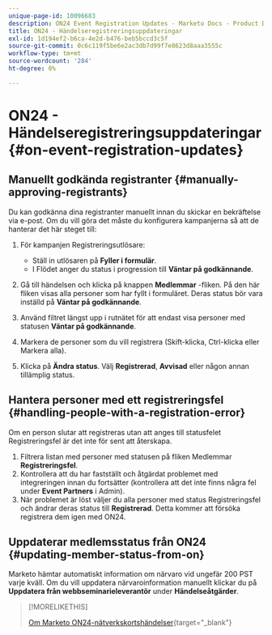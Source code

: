 ```yaml
---
unique-page-id: 10096683
description: ON24 Event Registration Updates - Marketo Docs - Product Documentation
title: ON24 - Händelseregistreringsuppdateringar
exl-id: 1d194ef2-b6ca-4e2d-b476-beb5bccd3c5f
source-git-commit: 0c6c119f5be6e2ac3db7d99f7e8623d8aaa3555c
workflow-type: tm+mt
source-wordcount: '284'
ht-degree: 0%

---
```


# ON24 - Händelseregistreringsuppdateringar {#on-event-registration-updates}

## Manuellt godkända registranter {#manually-approving-registrants}

Du kan godkänna dina registranter manuellt innan du skickar en bekräftelse via e-post. Om du vill göra det måste du konfigurera kampanjerna så att de hanterar det här steget till:

1. För kampanjen Registreringsutlösare:

   * Ställ in utlösaren på **Fyller i formulär**.
   * I Flödet anger du status i progression till **Väntar på godkännande**.

1. Gå till händelsen och klicka på knappen **Medlemmar** -fliken. På den här fliken visas alla personer som har fyllt i formuläret. Deras status bör vara inställd på **Väntar på godkännande**.
1. Använd filtret längst upp i rutnätet för att endast visa personer med statusen **Väntar på godkännande**.
1. Markera de personer som du vill registrera (Skift-klicka, Ctrl-klicka eller Markera alla).
1. Klicka på **Ändra status**. Välj **Registrerad**, **Avvisad** eller någon annan tillämplig status.

## Hantera personer med ett registreringsfel {#handling-people-with-a-registration-error}

Om en person slutar att registreras utan att anges till statusfelet Registreringsfel är det inte för sent att återskapa.

1. Filtrera listan med personer med statusen på fliken Medlemmar **Registreringsfel**.
1. Kontrollera att du har fastställt och åtgärdat problemet med integreringen innan du fortsätter (kontrollera att det inte finns några fel under **Event Partners** i Admin).
1. När problemet är löst väljer du alla personer med status Registreringsfel och ändrar deras status till **Registrerad**. Detta kommer att försöka registrera dem igen med ON24.

## Uppdaterar medlemsstatus från ON24 {#updating-member-status-from-on}

Marketo hämtar automatiskt information om närvaro vid ungefär 200 PST varje kväll. Om du vill uppdatera närvaroinformation manuellt klickar du på **Uppdatera från webbseminarieleverantör** under **Händelseåtgärder**.

>[!MORELIKETHIS]
>
>[Om Marketo ON24-nätverkskortshändelser](/help/marketo/product-docs/demand-generation/events/create-an-event/create-an-event-with-the-marketo-on24-adapter/understanding-marketo-on24-adapter-events.md){target=&quot;_blank&quot;}
